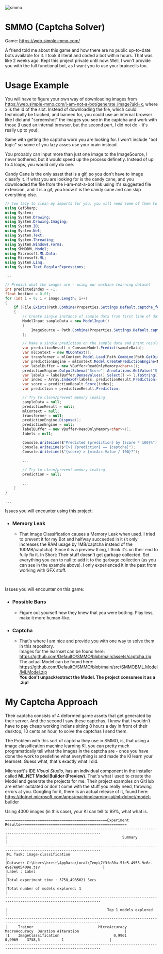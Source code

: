 ![smmo](https://user-images.githubusercontent.com/42414542/142766190-a6dc162f-4dd3-41f4-98e8-44689b2ec54f.png)
# SMMO (Captcha Solver)

Game: https://web.simple-mmo.com/

A friend told me about this game and how there are no public up-to-date bots available for it. I took it literal and coded a bot within hours. That was like 2 weeks ago. Kept this project private until now. Well, I won't provide you with the full functional bot, as I want you to use your braincells too.

# Usage Example
You will have to figure your own way of downloading images from https://web.simple-mmo.com/i-am-not-a-bot/generate_image?uid=x, where x is the id of the slot. Instead of downloading the file, which could technically be tracked, and banned for, you could use an internal browser like I did and "screenshot" the images you see in the captcha and work with those (I used an internal browser, but the second part, I did not do - it's really up to you).

Same with getting the captcha word you are looking for. I won't include "bot logic" so some of you lazy asses use your brain instead.

You probably can input more than just one image to the ImageSource, I never bothered, but it would speed up the process definetly. Instead of up to 4 loops, you would only do one.

Candy Cane is the only asset that is a gif, so you don't have to image classify it. If what you are looking for is the candy cane, and you downloaded the file from the i-am-not-a-bot link using it's suggested file extension, and it is a gif, you know it is the candy cane and can skip everything else.
```csharp
// Too lazy to clean my imports for you, you will need some of them to use my code below.
using CefSharp;
using System;
using System.Drawing;
using System.Drawing.Imaging;
using System.IO;
using System.Net;
using System.Text;
using System.Threading;
using System.Windows.Forms;
using SMMOBML.Model;
using Microsoft.ML.Data;
using Microsoft.ML;
using System.Linq;
using System.Text.RegularExpressions;

...

// Predict what the images are - using our mashine learning dataset
int predictedIndex = -1;
float bestAcc = 0.0f;
for (int i = 0; i < image.Length; i++)
{
    if (File.Exists(Path.Combine(Properties.Settings.Default.captcha_folder, temp_captcha_folder_name, $"{i}.png")))
    {
        // Create single instance of sample data from first line of dataset for model input
        ModelInput sampleData = new ModelInput()
        {
            ImageSource = Path.Combine(Properties.Settings.Default.captcha_folder, temp_captcha_folder_name, $"{i}.png"),
        };

        // Make a single prediction on the sample data and print results
        var predictionResult = ConsumeModel.Predict(sampleData);
        var mlContext = new MLContext();
        var transformer = mlContext.Model.Load(Path.Combine(Path.GetDirectoryName(System.Reflection.Assembly.GetExecutingAssembly().Location), "MLModel.zip"), out _);
        var predictionEngine = mlContext.Model.CreatePredictionEngine<ModelInput, ModelOutput>(transformer);
        var labelBuffer = new VBuffer<ReadOnlyMemory<char>>();
        predictionEngine.OutputSchema["Score"].Annotations.GetValue("SlotNames", ref labelBuffer);
        var labels = labelBuffer.DenseValues().Select(l => l.ToString()).ToArray();
        var index = Array.IndexOf(labels, predictionResult.Prediction);
        var score = predictionResult.Score[index];
        var prediction = predictionResult.Prediction;

        // Try to clean/prevent memory leaking
        sampleData = null;
        predictionResult = null;
        mlContext = null;
        transformer = null;
        predictionEngine.Dispose();
        predictionEngine = null;
        labelBuffer = new VBuffer<ReadOnlyMemory<char>>();
        labels = null;

        Console.WriteLine($"Predicted {prediction} by {score * 100}%");
        Console.WriteLine($"[>] {prediction} == {captcha}");
        Console.WriteLine($"{score} > {minAcc.Value / 100}?");
        
        ...
        
        // Try to clean/prevent memory leaking
        prediction = null;
        
        ...
    }
}
        
...
```
Issues you will encounter using this project:
- ### Memory Leak
  - That Image Classification causes a Memory Leak when used. I tried to prevent it for my Bot and halfway succeeded in it (it only increases the RAM usage by 1MB/captcha instead of the 100MB/captcha). Since it is a preview thing, I think it's on their end to fully fix it. In Short: Their stuff doesn't get garbage collected. Set everything you can to null to add it to the garbage collection (as you can see in the example above). I only experienced it in the past from working with GFX stuff.

<br/>

Issues you will encounter on this game:
- ### Possible Bans
  - Figure out yourself how they knew that you were botting. Play less, make it more human-like.
- ### Captcha
  - That's where I am nice and provide you with one way to solve them in this repository.<br/>Images for the learnset can be found here: https://github.com/DefaultO/SMMO/blob/main/assets/captcha.zip<br/>The actual Model can be found here: https://github.com/DefaultO/SMMO/blob/main/src/SMMOBML.Model/MLModel.zip<br/>**You don't unpack/extract the Model. The project consumes it as a .zip!**

# My Captcha Approach
Their captcha consists of 4 deformed game assets that get generated by their server. And the second I saw these captchas. I knew that I wouldn't have to pay cheap working indians sitting 8 hours a day in front of their desktop, 10 cents an hour, to solve the captchas I send them.

The Problem with this sort of captcha they use in SMMO, is, that using a image classification machine learning KI, you can pretty much programatically tell what the images in the captcha are - once you have done the work to predefine what everything is and made the KI learn your learnset. Guess what, that's exactly what I did.

Microsoft's IDE *Visual Studio*, has an individual component in the installer called **ML.NET Model Builder (Preview)**. That's what I used to create the Model and generate the projects for me. Their project examples on GitHub are either outdated or don't come with the stuff you really need, throwing errors at you. Googling for it, there is an actual release of it, found here: https://dotnet.microsoft.com/apps/machinelearning-ai/ml-dotnet/model-builder

Using 4000 images (in this case), your KI can tell to 99%, what what is.
```
===============================================Experiment Results=================================================
------------------------------------------------------------------------------------------------------------------
|                                                     Summary                                                    |
------------------------------------------------------------------------------------------------------------------
|ML Task: image-classification                                                                                   |
|Dataset: C:\Users\breit\AppData\Local\Temp\7f3fe80a-5fe5-4955-9e6c-e9e7ee05409e.tsv                             |
|Label : Label                                                                                                   |
|Total experiment time : 3758,4985021 Secs                                                                       |
|Total number of models explored: 1                                                                              |
------------------------------------------------------------------------------------------------------------------

|                                              Top 1 models explored                                             |
------------------------------------------------------------------------------------------------------------------
|     Trainer                              MicroAccuracy  MacroAccuracy  Duration #Iteration                     |
|1    ImageClassification                         0,9961         0,9969    3758,5          1                     |
------------------------------------------------------------------------------------------------------------------
```

